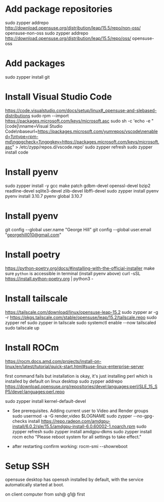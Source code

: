 
# Add package repositories
sudo zypper addrepo http://download.opensuse.org/distribution/leap/15.5/repo/non-oss/ opensuse-non-oss
sudo zypper addrepo http://download.opensuse.org/distribution/leap/15.5/repo/oss/ opensuse-oss

# Add packages
sudo zypper install git

# Install Visual Studio Code
https://code.visualstudio.com/docs/setup/linux#_opensuse-and-slebased-distributions
sudo rpm --import https://packages.microsoft.com/keys/microsoft.asc
sudo sh -c 'echo -e "[code]\nname=Visual Studio Code\nbaseurl=https://packages.microsoft.com/yumrepos/vscode\nenabled=1\ntype=rpm-md\ngpgcheck=1\ngpgkey=https://packages.microsoft.com/keys/microsoft.asc" > /etc/zypp/repos.d/vscode.repo'
sudo zypper refresh
sudo zypper install code

# Install pyenv
sudo zypper install -y gcc make patch gdbm-devel openssl-devel bzip2 readline-devel sqlite3-devel zlib-devel libffi-devel
sudo zypper install pyenv
pyenv install 3.10.7
pyenv global 3.10.7

# Install pyenv
git config --global user.name "George Hill"
git config --global user.email "georgehill010@gmail.com"

# Install poetry
https://python-poetry.org/docs/#installing-with-the-official-installer
make sure `python` is accessible in terminal (install pyenv above) 
curl -sSL https://install.python-poetry.org | python3 -

# Install tailscale
https://tailscale.com/download/linux/opensuse-leap-15.2
sudo zypper ar -g -r https://pkgs.tailscale.com/stable/opensuse/leap/15.2/tailscale.repo
sudo zypper ref
sudo zypper in tailscale
sudo systemctl enable --now tailscaled
sudo tailscale up

# Install ROCm
https://rocm.docs.amd.com/projects/install-on-linux/en/latest/tutorial/quick-start.html#suse-linux-enterprise-server

first command fails but installation is okay, it's just installing perl which is installed by default on linux desktop
sudo zypper addrepo https://download.opensuse.org/repositories/devel:languages:perl/SLE_15_SP5/devel:languages:perl.repo

sudo zypper install kernel-default-devel

- See prerequisites. Adding current user to Video and Render groups
sudo usermod -a -G render,video $LOGNAME
sudo zypper --no-gpg-checks install https://repo.radeon.com/amdgpu-install/6.0.2/sle/15.5/amdgpu-install-6.0.60002-1.noarch.rpm
sudo zypper refresh
sudo zypper install amdgpu-dkms
sudo zypper install rocm
echo "Please reboot system for all settings to take effect."

- after restarting confirm working:
rocm-smi --showreboot

# Setup SSH

opensuse desktop has openssh installed by default, with the service automatically started at boot.

on client computer from ssh@ g1@<ip adress of server computer> first

